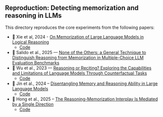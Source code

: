 ## Reproduction: Detecting memorization and reasoning in LLMs

This directory reproduces the core experiments from the following papers:
- 📄 Xie et al, 2024 - [On Memorization of Large Language Models in Logical Reasoning](https://arxiv.org/abs/2410.23123)
    - [Code](https://github.com/AlphaPav/mem-kk-logic)
- 📄 Salido et al., 2025 — [None of the Others: a General Technique to Distinguish Reasoning from Memorization in Multiple-Choice LLM Evaluation Benchmarks](https://arxiv.org/abs/2502.12896)
- 📄 Wu et al., 2023 — [Reasoning or Reciting? Exploring the Capabilities and Limitations of Language Models Through Counterfactual Tasks](https://arxiv.org/abs/2307.02477)
    - [Code](https://github.com/ZhaofengWu/counterfactual-evaluation )
- 📄 Jin et al., 2024 – [Disentangling Memory and Reasoning Ability in Large Language Models](https://arxiv.org/abs/2411.13504)
    - [Code](https://github.com/MingyuJ666/Disentangling-Memory-and-Reasoning)
- 📄 Hong et al., 2025 – [The Reasoning-Memorization Interplay Is Mediated by a Single Direction](https://arxiv.org/abs/2503.23084)
    - [Code](https://github.com/yihuaihong/Linear_Reasoning_Features)



